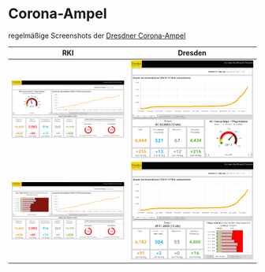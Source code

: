 # Corona-Ampel

regelmäßige Screenshots der [Dresdner Corona-Ampel](https://www.dresden.de/de/leben/gesundheit/hygiene/infektionsschutz/corona.php)

| RKI | Dresden |
| --- | ------- |
| ![Heute RKI](https://github.com/club-aquarium/corona-dresden/raw/ampel/Heute%20RKI.png) | ![Heute](https://github.com/club-aquarium/corona-dresden/raw/ampel/Heute.png) |
| ![Wochenverlauf RKI](https://github.com/club-aquarium/corona-dresden/raw/ampel/Wochenverlauf%20RKI.png) | ![Wochenverlauf](https://github.com/club-aquarium/corona-dresden/raw/ampel/Wochenverlauf.png) |
